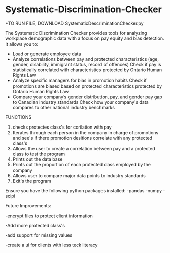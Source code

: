 # Systematic-Discrimination-Checker
*TO RUN FILE, DOWNLOAD SystematicDescriminationChecker.py

The Systematic Discrimination Checker provides tools for analyzing workplace demographic data with a focus on pay equity and bias detection. It allows you to:
- Load or generate employee data
- Analyze correlations between pay and protected characteristics (age, gender, disability, immigrant status, record of offences)
        Check if pay is statistically correlated with characteristics protected by Ontario Human Rights Law
- Analyze specific managers for bias in promotion habits
        Check if promotions are biased based on protected characteristics protected by Ontario Human Rights Law
- Compare your company’s gender distribution, pay, and gender pay gap to Canadian industry standards
        Check how your company's data compares to other national industry benchmarks

FUNCTIONS
1. checks protectes class's for corilation with pay
2. Iterates through each person in the company in charge of promotions and see's if there promotion desitions correlate with any protected class's
3. Allows the user to create a correlation between pay and a protected class to test the program
4. Prints out the data base
5. Prints out the proportion of each protected class employed by the company
6. Allows user to compare major data points to industry standards
7. Exit's the program




Ensure you have the following python packages installed:
-pandas
-numpy
-scipi

Future Improvements:

-encrypt files to protect client information

-Add more protected class's

-add support for missing values

-create a ui for clients with less teck literacy
